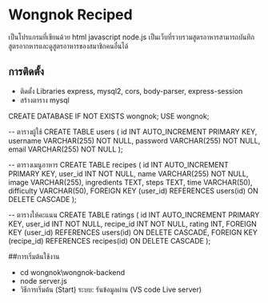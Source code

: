 
# Wongnok Reciped

เป็นโปรแกรมที่เขียนด้วย html javascript node.js เป็นเว็บที่รวบรวมสูตรอาหารสามารถบันทึกสูตรอากหารและดูสูตรอาหารของสมาชิกคนอื่นได้

## การติดตั้ง

 - ติดตั้ง Libraries express, mysql2, cors, body-parser, express-session
 - สร้างตาราง mysql

  CREATE DATABASE IF NOT EXISTS wongnok;
USE wongnok;

-- ตารางผู้ใช้
CREATE TABLE users (
  id INT AUTO_INCREMENT PRIMARY KEY,
  username VARCHAR(255) NOT NULL,
  password VARCHAR(255) NOT NULL,
  email VARCHAR(255) NOT NULL
);

-- ตารางเมนูอาหาร
CREATE TABLE recipes (
  id INT AUTO_INCREMENT PRIMARY KEY,
  user_id INT NOT NULL,
  name VARCHAR(255) NOT NULL,
  image VARCHAR(255),
  ingredients TEXT,
  steps TEXT,
  time VARCHAR(50),
  difficulty VARCHAR(50),
  FOREIGN KEY (user_id) REFERENCES users(id) ON DELETE CASCADE
);

-- ตารางให้คะแนน
CREATE TABLE ratings (
  id INT AUTO_INCREMENT PRIMARY KEY,
  user_id INT NOT NULL,
  recipe_id INT NOT NULL,
  rating INT,
  FOREIGN KEY (user_id) REFERENCES users(id) ON DELETE CASCADE,
  FOREIGN KEY (recipe_id) REFERENCES recipes(id) ON DELETE CASCADE
);

##การเริ่มต้นใช้งาน

 - cd wongnok\wongnok-backend
 - node server.js
  - วิธีการเริ่มต้น (Start) ระบบ: รันข้อมูลผ่าน (VS code Live server)

